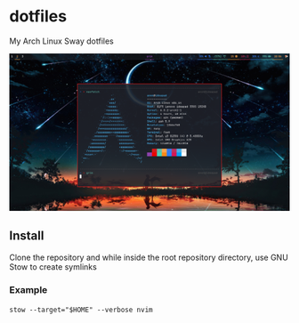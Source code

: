 # dotfiles
My Arch Linux Sway dotfiles

![Screenshot](screenshot.png)

## Install
Clone the repository and while inside the root repository directory, use GNU Stow to create symlinks

### Example
`stow --target="$HOME" --verbose nvim`
